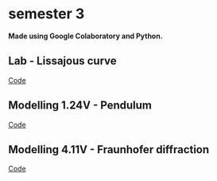 # semester 3  
**Made using Google Colaboratory and Python.**  
## Lab - Lissajous curve  
[Code](https://github.com/mrskycriper/itmo.physics/blob/master/sem03/Lissajous%20curve/%20Lissajous%20curve.py)  
## Modelling 1.24V - Pendulum  
[Code](https://github.com/mrskycriper/itmo.physics/tree/master/sem03/Pendulum)  
## Modelling 4.11V - Fraunhofer diffraction  
[Code](https://github.com/mrskycriper/itmo.physics/blob/master/sem03/Fraunhofer%20diffraction/Fraunhofer%20diffraction.py)  
